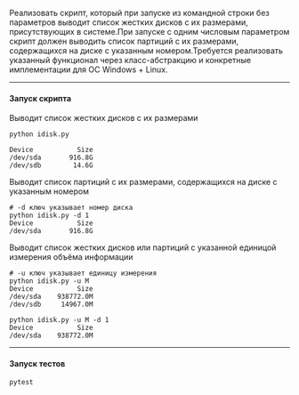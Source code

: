 
Реализовать скрипт, который при запуске из командной
строки без параметров выводит список жестких дисков с их размерами,
присутствующих в системе.При запуске с одним числовым параметром скрипт
должен выводить список партиций с их размерами, содержащихся на диске с
указанным номером.Требуется реализовать указанный функционал через
класс-абстракцию и конкретные имплементации для ОС Windows + Linux.

---
#### Запуск скрипта

Выводит список жестких дисков с их размерами
```
python idisk.py

Device           Size
/dev/sda       916.8G
/dev/sdb        14.6G
```

Выводит список партиций с их размерами, содержащихся на диске с указанным номером
```
# -d ключ указывает номер диска
python idisk.py -d 1
Device           Size
/dev/sda       916.8G
```

Выводит список жестких дисков или партиций с указанной единицой измерения объёма информации
```
# -u ключ указывает единицу измерения
python idisk.py -u M
Device           Size
/dev/sda    938772.0M
/dev/sdb     14967.0M
```

```
python idisk.py -u M -d 1
Device           Size
/dev/sda    938772.0M
```

---
#### Запуск тестов
```
pytest
```
